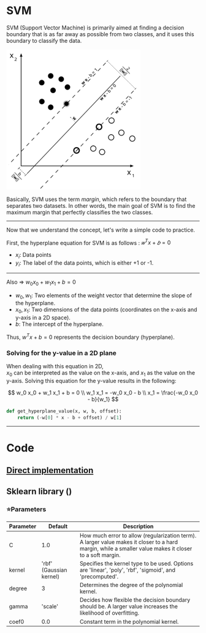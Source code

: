 # SVM
SVM (Support Vector Machine) is primarily aimed at finding a decision boundary that is as far away as possible from two classes, and it uses this boundary to classify the data.

<img src = "./images/svm.png" width = 350></img>

Basically, SVM uses the term *margin*, which refers to the boundary that separates two datasets. In other words, the main goal of SVM is to find the maximum margin that perfectly classifies the two classes.

---

Now that we understand the concept, let's write a simple code to practice.

First, the hyperplane equation for SVM is as follows : $𝑤^T x + 𝑏 = 0$  
+ $x_i$: Data points   
+ $y_i$: The label of the data points, which is either +1 or -1.

---

Also => $w_0 x_0 + w_1 x_1 + b = 0$  

- $w_0, w_1$: Two elements of the weight vector that determine the slope of the hyperplane.
- $x_0, x_1$: Two dimensions of the data points (coordinates on the x-axis and y-axis in a 2D space).
- $b$: The intercept of the hyperplane.

Thus, $w^T x + b = 0$ represents the decision boundary (hyperplane).

### Solving for the y-value in a 2D plane
When dealing with this equation in 2D,  
$x_0$ can be interpreted as the value on the x-axis, and $x_1$ as the value on the y-axis. Solving this equation for the y-value results in the following:

$$
w_0 x_0 + w_1 x_1 + b = 0 \\
w_1 x_1 = -w_0 x_0 - b \\
x_1 = \frac{-w_0 x_0 - b}{w_1}
$$

```python
def get_hyperplane_value(x, w, b, offset):
    return (-w[0] * x - b + offset) / w[1]
```

---

# Code
## [Direct implementation](https://github.com/TCK2001/Machine_Learning/blob/main/Logistic_Regression/svm.py) 
## Sklearn library ()
### ⭐Parameters
| Parameter | Default | Description |
|-----------|---------|-------------|
| C         | 1.0     | How much error to allow (regularization term). A larger value makes it closer to a hard margin, while a smaller value makes it closer to a soft margin. |
| kernel    | 'rbf' (Gaussian kernel) | Specifies the kernel type to be used. Options are 'linear', 'poly', 'rbf', 'sigmoid', and 'precomputed'. |
| degree    | 3       | Determines the degree of the polynomial kernel. |
| gamma     | 'scale' | Decides how flexible the decision boundary should be. A larger value increases the likelihood of overfitting. |
| coef0     | 0.0     | Constant term in the polynomial kernel. |

